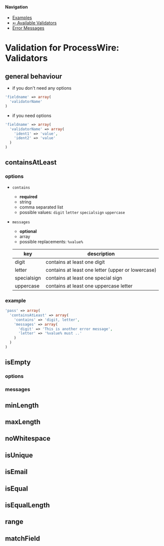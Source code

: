 #### Navigation
- [Examples](examples.md)
- [➻ Available Validators](validators.md)
- [Error Messages](messages.md)


# Validation for ProcessWire: Validators

## general behaviour

- if you don't need any options

```php
'fieldname' => array(
  'validatorName'
)
```

- if you need options

```php
'fieldname' => array(
  'validatorName' => array(
    'ident1' => 'value',
    'ident2' => 'value'
  )
)
```

## containsAtLeast

### options

- ``contains``
    * **required**
    * string
    * comma separated list
    * possible values: ``digit`` ``letter`` ``specialsign`` ``uppercase``
- ``messages``
    * **optional**
    * array
    * possible replacements: ``%value%``

    | key         | description                                       |
    | ----------  | -------------                                     | 
    | digit       | contains at least one digit                       |
    | letter      | contains at least one letter (upper or lowercase) |
    | specialsign | contains at least one special sign                |
    | uppercase   | contains at least one uppercase letter            |

### example

```php
'pass' => array(
  'containsAtLeast' => array(
    'contains' => 'digit, letter',
    'messages' => array(
      'digit' => 'This is another error message',
      'letter' => '%value% must ..'
    )
  )
)
```

## isEmpty

### options

### messages

## minLength
## maxLength

## noWhitespace
## isUnique
## isEmail
## isEqual
## isEqualLength
## range
## matchField

